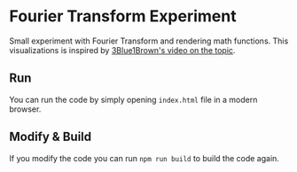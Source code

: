 # Fourier Transform Experiment
Small experiment with Fourier Transform and rendering math functions. This visualizations is inspired by [3Blue1Brown's video on the topic](https://www.youtube.com/watch?v=spUNpyF58BY).

## Run
You can run the code by simply opening `index.html` file in a modern browser.

## Modify & Build
If you modify the code you can run `npm run build` to build the code again.

